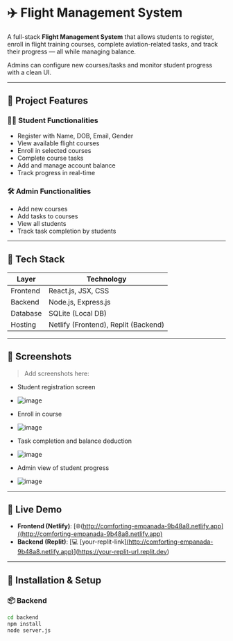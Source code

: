 # ✈️ Flight Management System

A full-stack **Flight Management System** that allows students to register, enroll in flight training courses, complete aviation-related tasks, and track their progress — all while managing balance.

Admins can configure new courses/tasks and monitor student progress with a clean UI.

---

## 🎯 Project Features

### 👨‍🎓 Student Functionalities
- Register with Name, DOB, Email, Gender
- View available flight courses
- Enroll in selected courses
- Complete course tasks
- Add and manage account balance
- Track progress in real-time

### 🛠 Admin Functionalities
- Add new courses
- Add tasks to courses
- View all students
- Track task completion by students

---

## 🧱 Tech Stack

| Layer     | Technology               |
|-----------|--------------------------|
| Frontend  | React.js, JSX, CSS       |
| Backend   | Node.js, Express.js      |
| Database  | SQLite (Local DB)        |
| Hosting   | Netlify (Frontend), Replit (Backend)

---

## 🧪 Screenshots

> Add screenshots here:
- Student registration screen
- ![image](https://github.com/user-attachments/assets/380d850a-68da-461b-9557-b6a46462cad7)

- Enroll in course
- ![image](https://github.com/user-attachments/assets/fe78ec11-5a92-4d22-8326-24b64fd6417e)

- Task completion and balance deduction
- ![image](https://github.com/user-attachments/assets/e5b5e439-b38e-4f8c-b560-91851db5e5a1)

- Admin view of student progress
- ![image](https://github.com/user-attachments/assets/7ae2bbd1-b003-4aeb-848c-16512b6d9ab3)


---

## 🔗 Live Demo

- **Frontend (Netlify)**: [🌐(http://comforting-empanada-9b48a8.netlify.app]((http://comforting-empanada-9b48a8.netlify.app)
- **Backend (Replit)**: [💻 [your-replit-link][(http://comforting-empanada-9b48a8.netlify.app)](https://00615303-1375-4cce-b8a7-296db926de7b-00-itlq4wwb4xx7.sisko.replit.dev/)](https://your-replit-url.replit.dev)

---

## 🔧 Installation & Setup

### 📦 Backend

```bash
cd backend
npm install
node server.js
